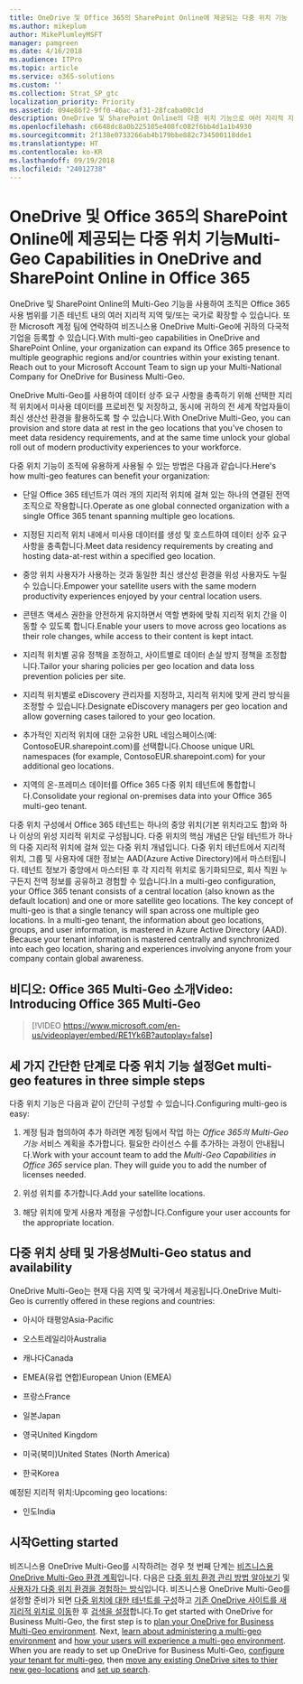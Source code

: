 ```yaml
---
title: OneDrive 및 Office 365의 SharePoint Online에 제공되는 다중 위치 기능
ms.author: mikeplum
author: MikePlumleyMSFT
manager: pamgreen
ms.date: 4/16/2018
ms.audience: ITPro
ms.topic: article
ms.service: o365-solutions
ms.custom: ''
ms.collection: Strat_SP_gtc
localization_priority: Priority
ms.assetid: 094e86f2-9ff0-40ac-af31-28fcaba00c1d
description: OneDrive 및 SharePoint Online의 다중 위치 기능으로 여러 지리적 지역으로 Office 365 범위를 확장합니다.
ms.openlocfilehash: c6648dc8a0b225105e408fc082f6bb4d1a1b4930
ms.sourcegitcommit: 2f138e0733266ab4b179bbe882c734500118dde1
ms.translationtype: HT
ms.contentlocale: ko-KR
ms.lasthandoff: 09/19/2018
ms.locfileid: "24012738"
---
```

# <a name="multi-geo-capabilities-in-onedrive-and-sharepoint-online-in-office-365"></a><span data-ttu-id="23e21-103">OneDrive 및 Office 365의 SharePoint Online에 제공되는 다중 위치 기능</span><span class="sxs-lookup"><span data-stu-id="23e21-103">Multi-Geo Capabilities in OneDrive and SharePoint Online in Office 365</span></span>

<span data-ttu-id="23e21-p101">OneDrive 및 SharePoint Online의 Multi-Geo 기능을 사용하여 조직은 Office 365 사용 범위를 기존 테넌트 내의 여러 지리적 지역 및/또는 국가로 확장할 수 있습니다. 또한 Microsoft 계정 팀에 연락하여 비즈니스용 OneDrive Multi-Geo에 귀하의 다국적 기업을 등록할 수 있습니다.</span><span class="sxs-lookup"><span data-stu-id="23e21-p101">With multi-geo capabilities in OneDrive and SharePoint Online, your organization can expand its Office 365 presence to multiple geographic regions and/or countries within your existing tenant. Reach out to your Microsoft Account Team to sign up your Multi-National Company for OneDrive for Business Multi-Geo.</span></span>
  
<span data-ttu-id="23e21-106">OneDrive Multi-Geo를 사용하여 데이터 상주 요구 사항을 충족하기 위해 선택한 지리적 위치에서 미사용 데이터를 프로비전 및 저장하고, 동시에 귀하의 전 세계 작업자들이 최신 생산선 환경을 활용하도록 할 수 있습니다.</span><span class="sxs-lookup"><span data-stu-id="23e21-106">With OneDrive Multi-Geo, you can provision and store data at rest in the geo locations that you've chosen to meet data residency requirements, and at the same time unlock your global roll out of modern productivity experiences to your workforce.</span></span>
  
<span data-ttu-id="23e21-107">다중 위치 기능이 조직에 유용하게 사용될 수 있는 방법은 다음과 같습니다.</span><span class="sxs-lookup"><span data-stu-id="23e21-107">Here's how multi-geo features can benefit your organization:</span></span>
  
- <span data-ttu-id="23e21-108">단일 Office 365 테넌트가 여러 개의 지리적 위치에 걸쳐 있는 하나의 연결된 전역 조직으로 작용합니다.</span><span class="sxs-lookup"><span data-stu-id="23e21-108">Operate as one global connected organization with a single Office 365 tenant spanning multiple geo locations.</span></span>
    
- <span data-ttu-id="23e21-109">지정된 지리적 위치 내에서 미사용 데이터를 생성 및 호스트하여 데이터 상주 요구 사항을 충족합니다.</span><span class="sxs-lookup"><span data-stu-id="23e21-109">Meet data residency requirements by creating and hosting data-at-rest within a specified geo location.</span></span>
    
- <span data-ttu-id="23e21-110">중앙 위치 사용자가 사용하는 것과 동일한 최신 생산성 환경을 위성 사용자도 누릴 수 있습니다.</span><span class="sxs-lookup"><span data-stu-id="23e21-110">Empower your satellite users with the same modern productivity experiences enjoyed by your central location users.</span></span>
    
- <span data-ttu-id="23e21-111">콘텐츠 액세스 권한을 안전하게 유지하면서 역할 변화에 맞춰 지리적 위치 간을 이동할 수 있도록 합니다.</span><span class="sxs-lookup"><span data-stu-id="23e21-111">Enable your users to move across geo locations as their role changes, while access to their content is kept intact.</span></span>
    
- <span data-ttu-id="23e21-112">지리적 위치별 공유 정책을 조정하고, 사이트별로 데이터 손실 방지 정책을 조정합니다.</span><span class="sxs-lookup"><span data-stu-id="23e21-112">Tailor your sharing policies per geo location and data loss prevention policies per site.</span></span>
    
- <span data-ttu-id="23e21-113">지리적 위치별로 eDiscovery 관리자를 지정하고, 지리적 위치에 맞게 관리 방식을 조정할 수 있습니다.</span><span class="sxs-lookup"><span data-stu-id="23e21-113">Designate eDiscovery managers per geo location and allow governing cases tailored to your geo location.</span></span>
    
- <span data-ttu-id="23e21-114">추가적인 지리적 위치에 대한 고유한 URL 네임스페이스(예: ContosoEUR.sharepoint.com)를 선택합니다.</span><span class="sxs-lookup"><span data-stu-id="23e21-114">Choose unique URL namespaces (for example, ContosoEUR.sharepoint.com) for your additional geo locations.</span></span>
    
- <span data-ttu-id="23e21-115">지역의 온-프레미스 데이터를 Office 365 다중 위치 테넌트에 통합합니다.</span><span class="sxs-lookup"><span data-stu-id="23e21-115">Consolidate your regional on-premises data into your Office 365 multi-geo tenant.</span></span>
    
<span data-ttu-id="23e21-p102">다중 위치 구성에서 Office 365 테넌트는 하나의 중앙 위치(기본 위치라고도 함)와 하나 이상의 위성 지리적 위치로 구성됩니다. 다중 위치의 핵심 개념은 단일 테넌트가 하나의 다중 지리적 위치에 걸쳐 있는 다중 위치 개념입니다. 다중 위치 테넌트에서 지리적 위치, 그룹 및 사용자에 대한 정보는 AAD(Azure Active Directory)에서 마스터됩니다. 테넌트 정보가 중앙에서 마스터된 후 각 지리적 위치로 동기화되므로, 회사 직원 누구든지 전역 정보를 공유하고 경험할 수 있습니다.</span><span class="sxs-lookup"><span data-stu-id="23e21-p102">In a multi-geo configuration, your Office 365 tenant consists of a central location (also known as the default location) and one or more satellite geo locations. The key concept of multi-geo is that a single tenancy will span across one multiple geo locations. In a multi-geo tenant, the information about geo locations, groups, and user information, is mastered in Azure Active Directory (AAD). Because your tenant information is mastered centrally and synchronized into each geo location, sharing and experiences involving anyone from your company contain global awareness.</span></span>

## <a name="video-introducing-office-365-multi-geo"></a><span data-ttu-id="23e21-120">비디오: Office 365 Multi-Geo 소개</span><span class="sxs-lookup"><span data-stu-id="23e21-120">Video: Introducing Office 365 Multi-Geo</span></span>

> [!VIDEO https://www.microsoft.com/en-us/videoplayer/embed/RE1Yk6B?autoplay=false]
  
## <a name="get-multi-geo-features-in-three-simple-steps"></a><span data-ttu-id="23e21-121">세 가지 간단한 단계로 다중 위치 기능 설정</span><span class="sxs-lookup"><span data-stu-id="23e21-121">Get multi-geo features in three simple steps</span></span>

<span data-ttu-id="23e21-122">다중 위치 기능은 다음과 같이 간단히 구성할 수 있습니다.</span><span class="sxs-lookup"><span data-stu-id="23e21-122">Configuring multi-geo is easy:</span></span>
  
1. <span data-ttu-id="23e21-p103">계정 팀과 협의하여 추가 하려면 계정 팀에서 작업 하는 _Office 365의 Multi-Geo 기능_ 서비스 계획을 추가합니다. 필요한 라이선스 수를 추가하는 과정이 안내됩니다.</span><span class="sxs-lookup"><span data-stu-id="23e21-p103">Work with your account team to add the _Multi-Geo Capabilities in Office 365_ service plan. They will guide you to add the number of licenses needed.</span></span>
    
2. <span data-ttu-id="23e21-125">위성 위치를 추가합니다.</span><span class="sxs-lookup"><span data-stu-id="23e21-125">Add your satellite locations.</span></span>
    
3. <span data-ttu-id="23e21-126">해당 위치에 맞게 사용자 계정을 구성합니다.</span><span class="sxs-lookup"><span data-stu-id="23e21-126">Configure your user accounts for the appropriate location.</span></span>
    
## <a name="multi-geo-status-and-availability"></a><span data-ttu-id="23e21-127">다중 위치 상태 및 가용성</span><span class="sxs-lookup"><span data-stu-id="23e21-127">Multi-Geo status and availability</span></span>

<span data-ttu-id="23e21-128">OneDrive Multi-Geo는 현재 다음 지역 및 국가에서 제공됩니다.</span><span class="sxs-lookup"><span data-stu-id="23e21-128">OneDrive Multi-Geo is currently offered in these regions and countries:</span></span>
  
- <span data-ttu-id="23e21-129">아시아 태평양</span><span class="sxs-lookup"><span data-stu-id="23e21-129">Asia-Pacific</span></span>
    
- <span data-ttu-id="23e21-130">오스트레일리아</span><span class="sxs-lookup"><span data-stu-id="23e21-130">Australia</span></span>
    
- <span data-ttu-id="23e21-131">캐나다</span><span class="sxs-lookup"><span data-stu-id="23e21-131">Canada</span></span>
    
- <span data-ttu-id="23e21-132">EMEA(유럽 연합)</span><span class="sxs-lookup"><span data-stu-id="23e21-132">European Union (EMEA)</span></span>

- <span data-ttu-id="23e21-133">프랑스</span><span class="sxs-lookup"><span data-stu-id="23e21-133">France</span></span>
    
- <span data-ttu-id="23e21-134">일본</span><span class="sxs-lookup"><span data-stu-id="23e21-134">Japan</span></span>
    
- <span data-ttu-id="23e21-135">영국</span><span class="sxs-lookup"><span data-stu-id="23e21-135">United Kingdom</span></span>
    
- <span data-ttu-id="23e21-136">미국(북미)</span><span class="sxs-lookup"><span data-stu-id="23e21-136">United States (North America)</span></span>
    
- <span data-ttu-id="23e21-137">한국</span><span class="sxs-lookup"><span data-stu-id="23e21-137">Korea</span></span>
      
<span data-ttu-id="23e21-138">예정된 지리적 위치:</span><span class="sxs-lookup"><span data-stu-id="23e21-138">Upcoming geo locations:</span></span>
  
- <span data-ttu-id="23e21-139">인도</span><span class="sxs-lookup"><span data-stu-id="23e21-139">India</span></span>
    
## <a name="getting-started"></a><span data-ttu-id="23e21-140">시작</span><span class="sxs-lookup"><span data-stu-id="23e21-140">Getting started</span></span>

<span data-ttu-id="23e21-p104">비즈니스용 OneDrive Multi-Geo를 시작하려는 경우 첫 번째 단계는 [비즈니스용 OneDrive Multi-Geo 환경 계획](plan-for-multi-geo.md)입니다. 다음은 [다중 위치 환경 관리 방법 알아보기](administering-a-multi-geo-environment.md) 및 [사용자가 다중 위치 환경을 경험하는 방식](multi-geo-user-experience.md)입니다. 비즈니스용 OneDrive Multi-Geo를 설정할 준비가 되면 [다중 위치에 대한 테넌트를 구성](multi-geo-tenant-configuration.md)하고 [기존 OneDrive 사이트를 새 지리적 위치로 이동](move-onedrive-between-geo-locations.md)한 후 [검색을 설정](configure-search-for-multi-geo.md)합니다.</span><span class="sxs-lookup"><span data-stu-id="23e21-p104">To get started with OneDrive for Business Multi-Geo, the first step is to [plan your OneDrive for Business Multi-Geo environment](plan-for-multi-geo.md). Next, [learn about administering a multi-geo environment](administering-a-multi-geo-environment.md) and [how your users will experience a multi-geo environment](multi-geo-user-experience.md). When you are ready to set up OneDrive for Business Multi-Geo, [configure your tenant for multi-geo](multi-geo-tenant-configuration.md), then [move any existing OneDrive sites to thier new geo-locations](move-onedrive-between-geo-locations.md) and [set up search](configure-search-for-multi-geo.md).</span></span>
